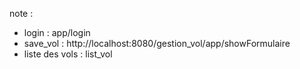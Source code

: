 note : 
  - login : app/login
  - save_vol : http://localhost:8080/gestion_vol/app/showFormulaire
  - liste des vols : list_vol
